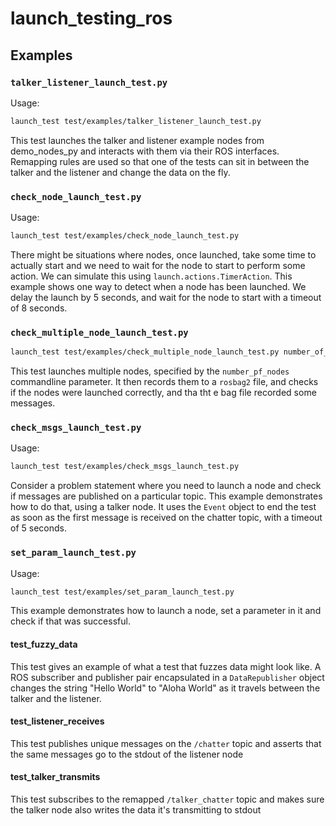 # launch\_testing\_ros

## Examples

### `talker_listener_launch_test.py`

Usage:

```sh
launch_test test/examples/talker_listener_launch_test.py
```

This test launches the talker and listener example nodes from demo\_nodes\_py and interacts
with them via their ROS interfaces.  Remapping rules are used so that one of the tests can sit in
between the talker and the listener and change the data on the fly.

### `check_node_launch_test.py`

Usage:

```sh
launch_test test/examples/check_node_launch_test.py
```

There might be situations where nodes, once launched, take some time to actually start and we need to wait for the node to start to perform some action.
We can simulate this using ``launch.actions.TimerAction``. This example shows one way to detect when a node has been launched.
We delay the launch by 5 seconds, and wait for the node to start with a timeout of 8 seconds.

### `check_multiple_node_launch_test.py`

```sh
launch_test test/examples/check_multiple_node_launch_test.py number_of_nodes:=10
```

This test launches multiple nodes, specified by the ``number_pf_nodes`` commandline parameter.
It then records them to a ``rosbag2`` file, and checks if the nodes were launched correctly, and tha tht e bag file recorded some messages.

### `check_msgs_launch_test.py`

Usage:

```sh
launch_test test/examples/check_msgs_launch_test.py
```

Consider a problem statement where you need to launch a node and check if messages are published on a particular topic.
This example demonstrates how to do that, using a talker node.
It uses the ``Event`` object to end the test as soon as the first message is received on the chatter topic, with a timeout of 5 seconds.

### `set_param_launch_test.py`

Usage:

```sh
launch_test test/examples/set_param_launch_test.py
```

This example demonstrates how to launch a node, set a parameter in it and check if that was successful.

#### test\_fuzzy\_data
This test gives an example of what a test that fuzzes data might look like.  A ROS subscriber
and publisher pair encapsulated in a `DataRepublisher` object changes the string "Hello World" to
"Aloha World" as it travels between the talker and the listener.

#### test\_listener\_receives
This test publishes unique messages on the `/chatter` topic and asserts that the same messages
go to the stdout of the listener node

#### test\_talker\_transmits
This test subscribes to the remapped `/talker_chatter` topic and makes sure the talker node also
writes the data it's transmitting to stdout
